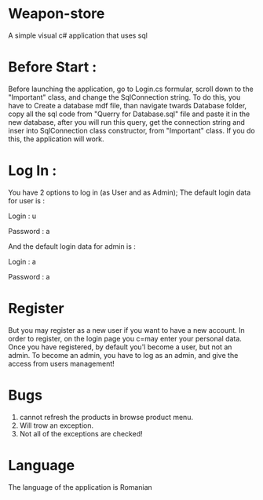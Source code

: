 # Weapon-store
A simple visual c# application that uses sql

# Before Start : 
Before launching the application, go to Login.cs formular, scroll down to the  "Important" class, and change the SqlConnection string.
To do this, you have to Create a database mdf file, than navigate twards Database folder, copy all the sql code from "Querry for Database.sql" file and paste it in the new database, after you will run this query, get the connection string and inser into SqlConnection class constructor, from "Important" class. If you do this, the application will work.

# Log In : 
You have 2 options to log in (as User and as Admin);
The default login data for user is : 

Login : u 

Password : a

And the default login data for admin is : 

Login : a 

Password : a

# Register
But you may register as a new user if you want to have a new account.
In order to register, on the login page you c=may enter your personal data.
Once you have registered, by default you'l become a user, but not an admin.
To become an admin, you have to log as an admin, and give the access from users management!

# Bugs
1. cannot refresh the products in browse product menu.
2. Will trow an exception.
3. Not all of the exceptions are checked!

# Language
The language of the application is Romanian
